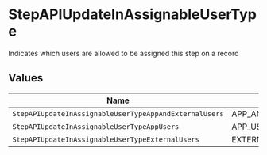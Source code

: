 # StepAPIUpdateInAssignableUserType

Indicates which users are allowed to be assigned this step on a record


## Values

| Name                                                   | Value                                                  |
| ------------------------------------------------------ | ------------------------------------------------------ |
| `StepAPIUpdateInAssignableUserTypeAppAndExternalUsers` | APP_AND_EXTERNAL_USERS                                 |
| `StepAPIUpdateInAssignableUserTypeAppUsers`            | APP_USERS                                              |
| `StepAPIUpdateInAssignableUserTypeExternalUsers`       | EXTERNAL_USERS                                         |
